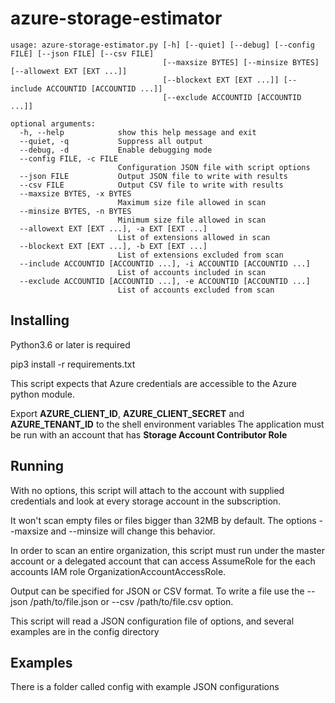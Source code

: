 # azure-storage-estimator

```
usage: azure-storage-estimator.py [-h] [--quiet] [--debug] [--config FILE] [--json FILE] [--csv FILE]
                                  [--maxsize BYTES] [--minsize BYTES] [--allowext EXT [EXT ...]]
                                  [--blockext EXT [EXT ...]] [--include ACCOUNTID [ACCOUNTID ...]]
                                  [--exclude ACCOUNTID [ACCOUNTID ...]]

optional arguments:
  -h, --help            show this help message and exit
  --quiet, -q           Suppress all output
  --debug, -d           Enable debugging mode
  --config FILE, -c FILE
                        Configuration JSON file with script options
  --json FILE           Output JSON file to write with results
  --csv FILE            Output CSV file to write with results
  --maxsize BYTES, -x BYTES
                        Maximum size file allowed in scan
  --minsize BYTES, -n BYTES
                        Minimum size file allowed in scan
  --allowext EXT [EXT ...], -a EXT [EXT ...]
                        List of extensions allowed in scan
  --blockext EXT [EXT ...], -b EXT [EXT ...]
                        List of extensions excluded from scan
  --include ACCOUNTID [ACCOUNTID ...], -i ACCOUNTID [ACCOUNTID ...]
                        List of accounts included in scan
  --exclude ACCOUNTID [ACCOUNTID ...], -e ACCOUNTID [ACCOUNTID ...]
                        List of accounts excluded from scan

```

## Installing

Python3.6 or later is required

pip3 install -r requirements.txt

This script expects that Azure credentials are accessible to the Azure python module.

Export **AZURE_CLIENT_ID**, **AZURE_CLIENT_SECRET** and **AZURE_TENANT_ID** to the shell environment variables
The application must be run with an account that has **Storage Account Contributor Role**

## Running

With no options, this script will attach to the account with supplied credentials and 
look at every storage account in the subscription.  

It won't scan empty files or files bigger than 32MB by default.  The options --maxsize and --minsize will 
change this behavior.

In order to scan an entire organization, this script must run under the master account or 
a delegated account that can access AssumeRole for the each accounts IAM role OrganizationAccountAccessRole.

Output can be specified for JSON or CSV format.  To write a file use the --json /path/to/file.json or --csv /path/to/file.csv option.

This script will read a JSON configuration file of options, and several examples are in the config directory

## Examples

There is a folder called config with example JSON configurations
